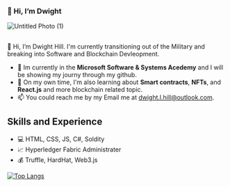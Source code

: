 ### 👋 Hi, I’m Dwight

![Untitled Photo (1)](https://user-images.githubusercontent.com/83855447/163413873-263be8aa-dc2f-4ca6-8743-07b7a660975a.png)

## 
👋 Hi, I’m Dwight Hill. I'm currently transitioning out of the Military and breaking into Software and Blockchain Devleopment.
- 👀 Im currently in the **Microsoft Software & Systems Acedemy** and I will be showing my journy through my github.
- 🌱 On my own time, I'm also learning about **Smart contracts**, **NFTs**, and **React.js** and  more blockchain related topic.
- 📫 You could reach me by my Email me at dwight.l.hill@outlook.com.

## Skills and Experience
* 💻 HTML, CSS, JS, C#, Soldity
* 📈  Hyperledger Fabric Administrater
* 💰 Truffle, HardHat, Web3.js


[![Top Langs](https://github-readme-stats.vercel.app/api/top-langs/?username=dee-dev1738&layout=compact)](https://github.com/anuraghazra/github-readme-stats)

<!---
Dee-Dev1738/Dee-Dev1738 is a ✨ special ✨ repository because its `README.md` (this file) appears on your GitHub profile.
You can click the Preview link to take a look at your changes.
--->
